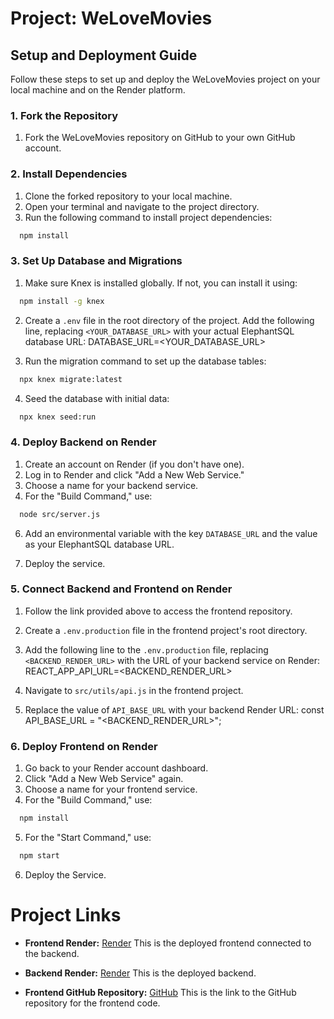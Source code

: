 # Project: WeLoveMovies

## Setup and Deployment Guide

Follow these steps to set up and deploy the WeLoveMovies project on your local machine and on the Render platform.

### 1. Fork the Repository

1. Fork the WeLoveMovies repository on GitHub to your own GitHub account.

### 2. Install Dependencies

1. Clone the forked repository to your local machine.
2. Open your terminal and navigate to the project directory.
3. Run the following command to install project dependencies:

 ```sh
   npm install
   ```

### 3. Set Up Database and Migrations

1. Make sure Knex is installed globally. If not, you can install it using:


 ```sh
   npm install -g knex
   ```

2. Create a `.env` file in the root directory of the project. Add the following line, replacing `<YOUR_DATABASE_URL>` with your actual ElephantSQL database URL: DATABASE_URL=<YOUR_DATABASE_URL>


3. Run the migration command to set up the database tables:

 ```sh
   npx knex migrate:latest
   ```


4. Seed the database with initial data:
```sh
  npx knex seed:run
  ```


### 4. Deploy Backend on Render

1. Create an account on Render (if you don't have one).
2. Log in to Render and click "Add a New Web Service."
3. Choose a name for your backend service.
4. For the "Build Command," use:

```sh
  node src/server.js
  ```

6. Add an environmental variable with the key `DATABASE_URL` and the value as your ElephantSQL database URL.

7. Deploy the service.

### 5. Connect Backend and Frontend on Render

1. Follow the link provided above to access the frontend repository.

2. Create a `.env.production` file in the frontend project's root directory.

3. Add the following line to the `.env.production` file, replacing `<BACKEND_RENDER_URL>` with the URL of your backend service on Render: REACT_APP_API_URL=<BACKEND_RENDER_URL>

4. Navigate to `src/utils/api.js` in the frontend project.

5. Replace the value of `API_BASE_URL` with your backend Render URL:
const API_BASE_URL = "<BACKEND_RENDER_URL>";


### 6. Deploy Frontend on Render

1. Go back to your Render account dashboard.
2. Click "Add a New Web Service" again.
3. Choose a name for your frontend service.
4. For the "Build Command," use:

```sh
  npm install
  ```
5. For the "Start Command," use:

```sh
  npm start
  ```

6. Deploy the Service.

# Project Links

- **Frontend Render:** [Render](https://frontendwelovemovies.onrender.com/)
  This is the deployed frontend connected to the backend.

- **Backend Render:** [Render](https://backendwelovemovies.onrender.com/)
  This is the deployed backend.

- **Frontend GitHub Repository:** [GitHub](https://github.com/MangakingO/starter-movie-front-end)
  This is the link to the GitHub repository for the frontend code.
